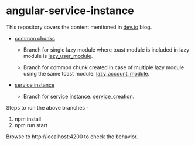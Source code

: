 # angular-service-instance

This repository covers the content mentioned in [dev.to](https://dev.to/sanketmaru) blog.

* [common chunks](https://dev.to/sanketmaru/common-chunks-in-angular-3eel)
  * Branch for single lazy module where toast module is included in lazy module is [lazy_user_module](https://github.com/sanketmaru/angular-service-instance/tree/lazy_user_module).

 
  * Branch for common chunk created in case of multiple lazy module using the same toast module.
  [lazy_account_module](https://github.com/sanketmaru/angular-service-instance/tree/lazy_account_module).


* [service instance](https://dev.to/sanketmaru/are-your-angular-services-singleton-307f)
  * Branch for service instance.
  [service_creation](https://github.com/sanketmaru/angular-service-instance/tree/service_creation).



Steps to run the above branches -
1. npm install
2. npm run start

Browse to http://localhost:4200 to check the behavior.
